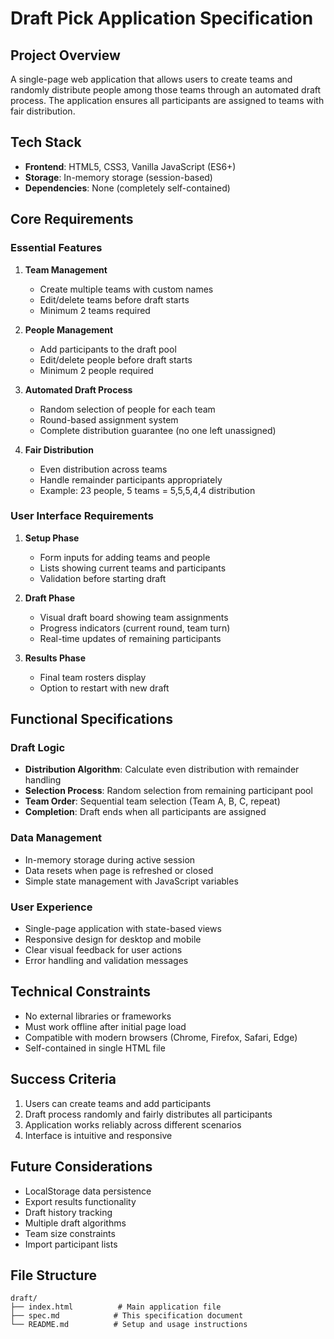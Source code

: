# Draft Pick Application Specification

## Project Overview
A single-page web application that allows users to create teams and randomly distribute people among those teams through an automated draft process. The application ensures all participants are assigned to teams with fair distribution.

## Tech Stack
- **Frontend**: HTML5, CSS3, Vanilla JavaScript (ES6+)
- **Storage**: In-memory storage (session-based)
- **Dependencies**: None (completely self-contained)

## Core Requirements

### Essential Features
1. **Team Management**
   - Create multiple teams with custom names
   - Edit/delete teams before draft starts
   - Minimum 2 teams required

2. **People Management**
   - Add participants to the draft pool
   - Edit/delete people before draft starts
   - Minimum 2 people required

3. **Automated Draft Process**
   - Random selection of people for each team
   - Round-based assignment system
   - Complete distribution guarantee (no one left unassigned)

4. **Fair Distribution**
   - Even distribution across teams
   - Handle remainder participants appropriately
   - Example: 23 people, 5 teams = 5,5,5,4,4 distribution

### User Interface Requirements
1. **Setup Phase**
   - Form inputs for adding teams and people
   - Lists showing current teams and participants
   - Validation before starting draft

2. **Draft Phase**
   - Visual draft board showing team assignments
   - Progress indicators (current round, team turn)
   - Real-time updates of remaining participants

3. **Results Phase**
   - Final team rosters display
   - Option to restart with new draft

## Functional Specifications

### Draft Logic
- **Distribution Algorithm**: Calculate even distribution with remainder handling
- **Selection Process**: Random selection from remaining participant pool
- **Team Order**: Sequential team selection (Team A, B, C, repeat)
- **Completion**: Draft ends when all participants are assigned

### Data Management
- In-memory storage during active session
- Data resets when page is refreshed or closed
- Simple state management with JavaScript variables

### User Experience
- Single-page application with state-based views
- Responsive design for desktop and mobile
- Clear visual feedback for user actions
- Error handling and validation messages

## Technical Constraints
- No external libraries or frameworks
- Must work offline after initial page load
- Compatible with modern browsers (Chrome, Firefox, Safari, Edge)
- Self-contained in single HTML file

## Success Criteria
1. Users can create teams and add participants
2. Draft process randomly and fairly distributes all participants
3. Application works reliably across different scenarios
4. Interface is intuitive and responsive

## Future Considerations
- LocalStorage data persistence
- Export results functionality
- Draft history tracking
- Multiple draft algorithms
- Team size constraints
- Import participant lists

## File Structure
```
draft/
├── index.html          # Main application file
├── spec.md            # This specification document
└── README.md          # Setup and usage instructions
```